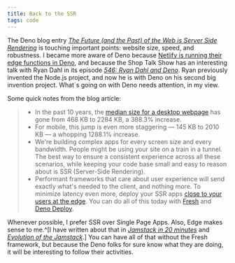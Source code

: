 ```yaml
---
title: Back to the SSR
tags: code
---
```

The Deno blog entry [<cite>The Future (and the Past) of the Web is Server Side Rendering</cite>](https://deno.com/blog/the-future-and-past-is-server-side-rendering) is touching important points: website size, speed, and robustness. I became more aware of Deno because [Netlify is running their edge functions in Deno](https://www.netlify.com/blog/announcing-serverless-compute-with-edge-functions/), and because the Shop Talk Show has an interesting talk with Ryan Dahl in its episode [<cite>546: Ryan Dahl and Deno</cite>](https://shoptalkshow.com/546/). Ryan previously invented the Node.js project, and  now he is with Deno on his second big invention project. What´s going on with Deno needs attention, in my view.

Some quick notes from the blog article:

> -  In the past 10 years, the [median size for a desktop webpage](https://almanac.httparchive.org/en/2021/page-weight) has gone from 468 KB to 2284 KB, a 388.3% increase. 
> -  For mobile, this jump is even more staggering — 145 KB to 2010 KB — a whopping 1288.1% increase.
> - We're building complex apps for every screen size and every bandwidth. People might be using your site on a train in a tunnel. The best way to ensure a consistent experience across all these scenarios, while keeping your code base small and easy to reason about is SSR (Server-Side Rendering).
> - Performant frameworks that care about user experience will send exactly what's needed to the client, and nothing more. To minimize latency even more, deploy your SSR apps [close to your users at the edge](https://deno.com/blog/the-future-of-web-is-on-the-edge). You can do all of this today with [Fresh](https://fresh.deno.dev) and [Deno Deploy](https://deno.com/deploy).

Whenever possible, I prefer SSR over Single Page Apps. Also, Edge makes sense to me.^[I have written about that in [<cite>Jamstack in 20 minutes</cite>](https://ulfschneider.io/2022-09-28-jamstack-in-20-minutes/) and [<cite>Evolution of the Jamstack</cite>](https://ulfschneider.io/2022-12-25-evolution-of-the-jamstack/).] You can have all of that without the Fresh framework, but because the Deno folks for sure know what they are doing, it will be interesting to follow their activities.
